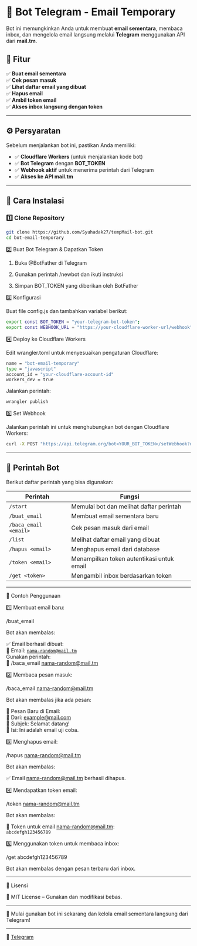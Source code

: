
# 🚀 Bot Telegram - Email Temporary  
Bot ini memungkinkan Anda untuk membuat **email sementara**, membaca inbox, dan mengelola email langsung melalui **Telegram** menggunakan API dari **mail.tm**.  

## 📌 Fitur  
✅ **Buat email sementara**  
✅ **Cek pesan masuk**  
✅ **Lihat daftar email yang dibuat**  
✅ **Hapus email**  
✅ **Ambil token email**  
✅ **Akses inbox langsung dengan token**  

---

## ⚙️ Persyaratan  
Sebelum menjalankan bot ini, pastikan Anda memiliki:  

- ✅ **Cloudflare Workers** (untuk menjalankan kode bot)  
- ✅ **Bot Telegram** dengan **BOT_TOKEN**  
- ✅ **Webhook aktif** untuk menerima perintah dari Telegram  
- ✅ **Akses ke API mail.tm**  

---

## 🚀 Cara Instalasi  

### 1️⃣ **Clone Repository**  
```sh
git clone https://github.com/Syuhadak27/tempMail-bot.git
cd bot-email-temporary
```

2️⃣ Buat Bot Telegram & Dapatkan Token

1. Buka @BotFather di Telegram


2. Gunakan perintah /newbot dan ikuti instruksi


3. Simpan BOT_TOKEN yang diberikan oleh BotFather



3️⃣ Konfigurasi

Buat file config.js dan tambahkan variabel berikut:

```sh
export const BOT_TOKEN = "your-telegram-bot-token";
export const WEBHOOK_URL = "https://your-cloudflare-worker-url/webhook";
```

4️⃣ Deploy ke Cloudflare Workers

Edit wrangler.toml untuk menyesuaikan pengaturan Cloudflare:

```sh
name = "bot-email-temporary"
type = "javascript"
account_id = "your-cloudflare-account-id"
workers_dev = true
```
Jalankan perintah:

```sh
wrangler publish
```

5️⃣ Set Webhook

Jalankan perintah ini untuk menghubungkan bot dengan Cloudflare Workers:

```sh
curl -X POST "https://api.telegram.org/bot<YOUR_BOT_TOKEN>/setWebhook?url=<YOUR_WORKER_URL>/webhook"
```

---

## 📜 Perintah Bot  

Berikut daftar perintah yang bisa digunakan:  

| Perintah          | Fungsi                                         |
|------------------|----------------------------------------------|
| `/start`        | Memulai bot dan melihat daftar perintah       |
| `/buat_email`   | Membuat email sementara baru                 |
| `/baca_email <email>` | Cek pesan masuk dari email            |
| `/list`         | Melihat daftar email yang dibuat             |
| `/hapus <email>` | Menghapus email dari database               |
| `/token <email>` | Menampilkan token autentikasi untuk email   |
| `/get <token>`  | Mengambil inbox berdasarkan token            |


---

🎯 Contoh Penggunaan

1️⃣ Membuat email baru:

/buat_email

Bot akan membalas:

✅ Email berhasil dibuat:  
📧 Email: <code>nama-random@mail.tm</code>  
Gunakan perintah:  
📩 /baca_email nama-random@mail.tm

2️⃣ Membaca pesan masuk:

/baca_email nama-random@mail.tm

Bot akan membalas jika ada pesan:

📩 Pesan Baru di Email:  
📝 Dari: example@mail.com  
📌 Subjek: Selamat datang!  
📜 Isi: Ini adalah email uji coba.

3️⃣ Menghapus email:

/hapus nama-random@mail.tm

Bot akan membalas:

✅ Email nama-random@mail.tm berhasil dihapus.

4️⃣ Mendapatkan token email:

/token nama-random@mail.tm

Bot akan membalas:

🔑 Token untuk email nama-random@mail.tm:  
<code>abcdefgh123456789</code>

5️⃣ Menggunakan token untuk membaca inbox:

/get abcdefgh123456789

Bot akan membalas dengan pesan terbaru dari inbox.


---

🎯 Lisensi

📝 MIT License – Gunakan dan modifikasi bebas.


---

🚀 Mulai gunakan bot ini sekarang dan kelola email sementara langsung dari Telegram!

---
👤 [Telegram](https://t.me/hidestream_bot)

